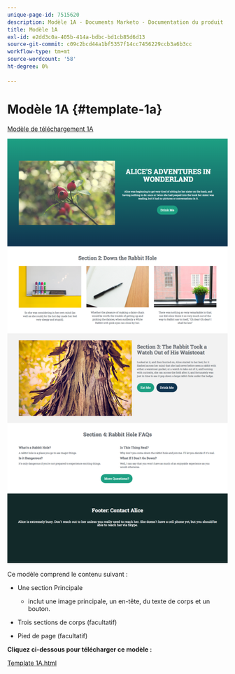 ```yaml
---
unique-page-id: 7515620
description: Modèle 1A - Documents Marketo - Documentation du produit
title: Modèle 1A
exl-id: e2dd3c0a-405b-414a-bdbc-bd1cb85d6d13
source-git-commit: c09c2bcd44a1bf5357f14cc7456229ccb3a6b3cc
workflow-type: tm+mt
source-wordcount: '58'
ht-degree: 0%

---
```


# Modèle 1A {#template-1a}

[Modèle de téléchargement 1A](https://experienceleague.adobe.com/landing/marketo/lp-templates/template-1a.html)

![](assets/image2015-5-28-10-3a1-3a40.png)

Ce modèle comprend le contenu suivant :

* Une section Principale

   * inclut une image principale, un en-tête, du texte de corps et un bouton.

* Trois sections de corps (facultatif)
* Pied de page (facultatif)

**Cliquez ci-dessous pour télécharger ce modèle :**

[Template 1A.html](https://experienceleague.adobe.com/landing/marketo/lp-templates/template-1a.html)
